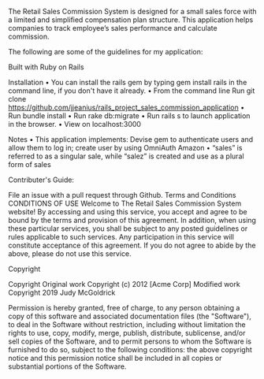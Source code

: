 The Retail Sales Commission System is designed for a small sales force with a limited and simplified compensation plan structure. This application helps companies to track employee’s sales performance and calculate commission.

The following are some of the guidelines for my application:

Built with Ruby on Rails

Installation
• You can install the rails gem by typing gem install rails in the command line, if you don't have it already. 
• From the command line Run git   clone https://github.com/jjeanius/rails_project_sales_commission_application 
• Run bundle install 
• Run rake db:migrate 
• Run rails s to launch application in the browser. 
• View on localhost:3000

Notes
•	This application implements: Devise gem to authenticate users and allow them to log in;  create user by using OmniAuth Amazon 
•	“sales” is referred to as a  singular sale, while “salez” is created and use as a plural form of sales

Contributer's Guide:

File an issue with a pull request through Github. Terms and Conditions CONDITIONS OF USE Welcome to The Retail Sales Commission System website! By accessing and using this service, you accept and agree to be bound by the terms and provision of this agreement. In addition, when using these particular services, you shall be subject to any posted guidelines or rules applicable to such services. Any participation in this service will constitute acceptance of this agreement. If you do not agree to abide by the above, please do not use this service.

Copyright

Copyright Original work Copyright (c) 2012 [Acme Corp] 
Modified work Copyright 2019 Judy McGoldrick 

Permission is hereby granted, free of charge, to any person obtaining a copy of this software and associated documentation files (the "Software"), to deal in the Software without restriction, including without limitation the rights to use, copy, modify, merge, publish, distribute, sublicense, and/or sell copies of the Software, and to permit persons to whom the Software is furnished to do so, subject to the following conditions: the above copyright notice and this permission notice shall be included in all copies or substantial portions of the Software.

